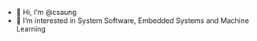 - 👋 Hi, I’m @csaung
- 👀 I’m interested in System Software, Embedded Systems and Machine Learning

<!---
csaung/csaung is a ✨ special ✨ repository because its `README.md` (this file) appears on your GitHub profile.
You can click the Preview link to take a look at your changes.
--->
